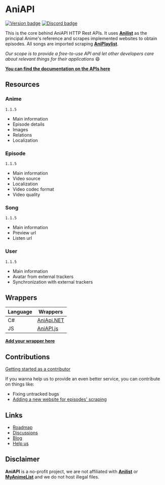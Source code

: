 # AniAPI

[![Version badge](https://img.shields.io/badge/version-1.1.5-green)](#)
[![Discord badge](https://img.shields.io/badge/discord-join%20us-blue)](https://discord.gg/xQjZx5aWkR)

This is the core behind AniAPI HTTP Rest APIs.
It uses **[Anilist](https://anilist.co)** as the principal Anime's reference and scrapes implemented websites to obtain episodes.
All songs are imported scraping **[AniPlaylist](https://aniplaylist.com/)**.

*Our scope is to provide a free-to-use API and let other developers care about relevant things for their applications* 😄

**[You can find the documentation on the APIs here](https://aniapi.com/docs)**

## Resources

### Anime
`1.1.5`
* Main information
* Episode details
* Images
* Relations
* Localization

### Episode
`1.1.5`
* Main information
* Video source
* Localization
* Video codec format
* Video quality

### Song
`1.1.5`
* Main information
* Preview url
* Listen url

### User
`1.1.5`
* Main information
* Avatar from external trackers
* Synchronization with external trackers

## Wrappers

| Language    | Wrappers                                                |
| ---         | ---                                                     |
| C#          | [AniApi.NET](https://github.com/AniAPI-Team/AniAPI.NET) |
| JS          | [AniAPI.js](https://github.com/MattPlays/AniAPI.js) 	|

**[Add your wrapper here](https://github.com/AniAPI-Team/AniAPI/edit/main/README.md)**

## Contributions

[Getting started as a contributor](https://github.com/AniAPI-Team/AniAPI/tree/main/GETTING_STARTED.md)

If you wanna help us to provide an even better service, you can contribute on things like:
* Fixing untracked bugs
* [Adding a new website for episodes' scraping](https://github.com/AniAPI-Team/AniAPI/tree/main/SyncService/Models/Websites)

## Links

* [Roadmap](https://github.com/AniAPI-Team/AniAPI/projects/4)
* [Discussions](https://github.com/AniAPI-Team/AniAPI/discussions)
* [Blog](https://aniapi.com/blog/)
* [Help us](https://patreon.com/aniapi)

## Disclaimer

**AniAPI** is a no-profit project, we are not affiliated with **[Anilist](https://anilist.co)** or **[MyAnimeList](https://myanimelist.net/)** and we do not host illegal files.
